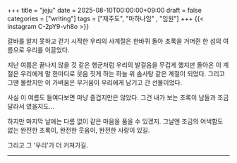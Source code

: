+++
title = "jeju"
date = 2025-08-10T00:00:00+09:00
draft = false
categories = ["writing"]
tags = ["제주도", "마하나임" , "임원"]
+++
{{< instagram C-2pY9-vh8o >}}

갈바를 알지 못하고 걷기 시작한 우리의 사계절은 한바퀴 돌아
초록을 거머쥔 한 섬의 여름으로 우리를 이끌었다.

지난 여름은 끝나지 않을 것 같은 행군처럼 우리의 발걸음을 무겁게 했지만 돌아온 이 계절은 우리에게 말 한마디로 웃음 짓게 하는 하늘 위 솜사탕 같은 계절이 되었다. 그리고 그땐 몰랐지만 이 가벼움은 무거움이 우리에게 남기고 간 선물이었다.

사실 이 여름도 들여다보면 마냥 즐겁지만은 않았다. 그건 내가 보는 초록이 남들과 조금 달라서 였을지도...

하지만 마지막 날에는 다름 없이 같은 마음을 품을 수 있겠지.
그날엔 조금의 어색함도 없는 완전한 초록이, 완전한 웃음이, 완전한 사랑이 있길.

그리고 그 '우리'가 더 커져가길.

---
